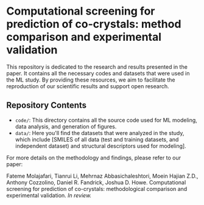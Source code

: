 # Computational screening for prediction of co-crystals: method comparison and experimental validation

This repository is dedicated to the research and results presented in the paper. 
It contains all the necessary codes and datasets that were used in the ML study. By providing these resources, we aim to facilitate the reproduction of our scientific results and support open research.

## Repository Contents

- `code/`: This directory contains all the source code used for ML modeling, data analysis, and generation of figures.
- `data/`: Here you'll find the datasets that were analyzed in the study, which include [SMILES of all data (test and training datasets, and independent dataset) and structural descriptors used for modeling].

For more details on the methodology and findings, please refer to our paper:

Fateme Molajafari, Tianrui Li, Mehrnaz Abbasichaleshtori, Moein Hajian Z.D., Anthony Cozzolino, Daniel R. Fandrick, Joshua D. Howe. Computational screening for prediction of co-crystals: methodological comparison and experimental validation. _In review._
